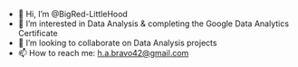 - 👋 Hi, I’m @BigRed-LittleHood
- 👀 I’m interested in Data Analysis & completing the Google Data Analytics Certificate 
- 💞️ I’m looking to collaborate on Data Analysis projects
- 📫 How to reach me: h.a.bravo42@gmail.com 

<!---
BigRed-LittleHood/BigRed-LittleHood is a ✨ special ✨ repository because its `README.md` (this file) appears on your GitHub profile.
You can click the Preview link to take a look at your changes.
--->
